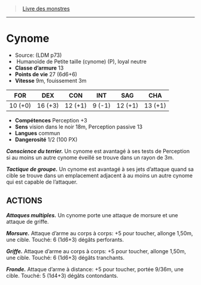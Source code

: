 ﻿> [Livre des monstres](tome_of_beasts.md)

---

# Cynome

- Source: (LDM p73)
-  Humanoïde de Petite taille (cynome) (P), loyal neutre
- **Classe d’armure** 13
- **Points de vie** 27 (6d6+6)
- **Vitesse** 9m, fouissement 3m

|FOR|DEX|CON|INT|SAG|CHA|
|---|---|---|---|---|---|
|10 (+0)|16 (+3)|12 (+1)|9 (-1)|12 (+1)|13 (+1)|

- **Compétences** Perception +3
- **Sens** vision dans le noir 18m, Perception passive 13
- **Langues** commun
- **Dangerosité** 1/2 (100 PX)

**_Conscience du terrier._** Un cynome est avantagé à ses tests de Perception si au moins un autre cynome éveillé se trouve dans un rayon de 3m.

**_Tactique de groupe._** Un cynome est avantagé à ses jets d’attaque quand sa cible se trouve dans un emplacement adjacent à au moins un autre cynome qui est capable de l’attaquer.

## ACTIONS

**_Attaques multiples._** Un cynome porte une attaque de morsure et une attaque de griffe.

**_Morsure._** Attaque d’arme au corps à corps: +5 pour toucher, allonge 1,50m, une cible. Touché: 6 (1d6+3) dégâts perforants.

**_Griffe._** Attaque d’arme au corps à corps: +5 pour toucher, allonge 1,50m, une cible. Touché: 6 (1d6+3) dégâts tranchants.

**_Fronde._** Attaque d’arme à distance: +5 pour toucher, portée 9/36m, une cible. Touché: 5 (1d4+3) dégâts contondants.

